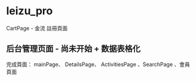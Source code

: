 # leizu_pro


CartPage - 金流
註冊頁面

后台管理页面 - 尚未开始  + 数据表格化
-----------------------

完成頁面： mainPage、 DetailsPage、 ActivitiesPage 、SearchPage 、會員頁面
